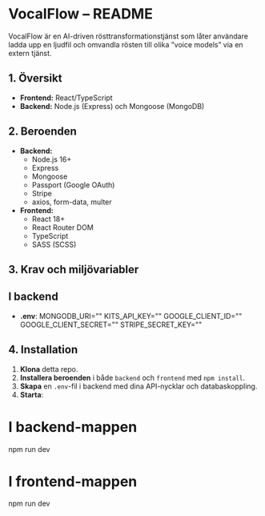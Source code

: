 # VocalFlow – README

VocalFlow är en AI-driven rösttransformationstjänst som låter användare ladda upp en ljudfil och omvandla rösten till olika ”voice models” via en extern tjänst.

## **1. Översikt**

- **Frontend:** React/TypeScript
- **Backend:** Node.js (Express) och Mongoose (MongoDB)

## **2. Beroenden**

- **Backend:**
  - Node.js 16+
  - Express
  - Mongoose
  - Passport (Google OAuth)
  - Stripe
  - axios, form-data, multer
- **Frontend:**
  - React 18+
  - React Router DOM
  - TypeScript
  - SASS (SCSS)

## **3. Krav och miljövariabler**

## I backend

- **.env**:
  MONGODB_URI="" KITS_API_KEY="" GOOGLE_CLIENT_ID="" GOOGLE_CLIENT_SECRET="" STRIPE_SECRET_KEY=""

## **4. Installation**

1. **Klona** detta repo.
2. **Installera beroenden** i både `backend` och `frontend` med `npm install`.
3. **Skapa** en `.env`-fil i backend med dina API-nycklar och databaskoppling.
4. **Starta**:

# I backend-mappen

npm run dev

# I frontend-mappen

npm run dev

```

```
